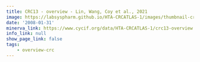 ```yaml
---
title: CRC13 - overview - Lin, Wang, Coy et al., 2021
image: https://labsyspharm.github.io/HTA-CRCATLAS-1/images/thumbnail-crc13-overview.jpg
date: '2008-01-31'
minerva_link: https://www.cycif.org/data/HTA-CRCATLAS-1/crc13-overview
info_link: null
show_page_link: false
tags:
    - overview-crc
---
```

